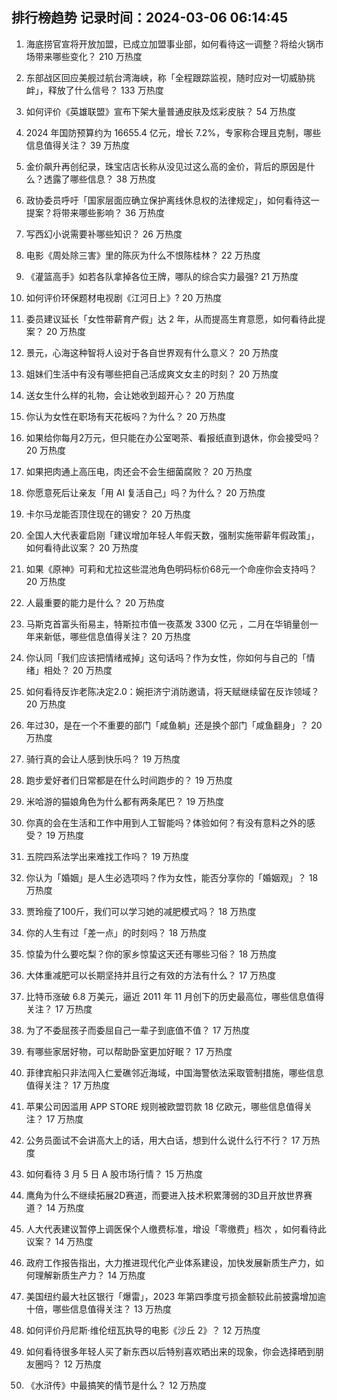 
## 排行榜趋势 记录时间：2024-03-06 06:14:45
  
  1. 海底捞官宣将开放加盟，已成立加盟事业部，如何看待这一调整？将给火锅市场带来哪些变化？ 210 万热度
    
  2. 东部战区回应美舰过航台湾海峡，称「全程跟踪监视，随时应对一切威胁挑衅」，释放了什么信号？ 133 万热度
    
  3. 如何评价《英雄联盟》宣布下架大量普通皮肤及炫彩皮肤？ 54 万热度
    
  4. 2024 年国防预算约为 16655.4 亿元，增长 7.2%，专家称合理且克制，哪些信息值得关注？ 39 万热度
    
  5. 金价飙升再创纪录，珠宝店店长称从没见过这么高的金价，背后的原因是什么？透露了哪些信息？ 38 万热度
    
  6. 政协委员呼吁「国家层面应确立保护离线休息权的法律规定」，如何看待这一提案？将带来哪些影响？ 36 万热度
    
  7. 写西幻小说需要补哪些知识？ 26 万热度
    
  8. 电影《周处除三害》里的陈灰为什么不恨陈桂林？ 22 万热度
    
  9. 《灌篮高手》如若各队拿掉各位王牌，哪队的综合实力最强? 21 万热度
    
  10. 如何评价环保题材电视剧《江河日上》? 20 万热度
    
  11. 委员建议延长「女性带薪育产假」达 2 年，从而提高生育意愿，如何看待此提案？ 20 万热度
    
  12. 景元，心海这种智将人设对于各自世界观有什么意义？ 20 万热度
    
  13. 姐妹们生活中有没有哪些把自己活成爽文女主的时刻？ 20 万热度
    
  14. 送女生什么样的礼物，会让她收到超开心？ 20 万热度
    
  15. 你认为女性在职场有天花板吗？为什么？ 20 万热度
    
  16. 如果给你每月2万元，但只能在办公室喝茶、看报纸直到退休，你会接受吗？ 20 万热度
    
  17. 如果把肉通上高压电，肉还会不会生细菌腐败？ 20 万热度
    
  18. 你愿意死后让亲友「用 AI 复活自己」吗？为什么？ 20 万热度
    
  19. 卡尔马龙能否顶住现在的锡安？ 20 万热度
    
  20. 全国人大代表霍启刚「建议增加年轻人年假天数，强制实施带薪年假政策」，如何看待此议案？ 20 万热度
    
  21. 如果《原神》可莉和尤拉这些混池角色明码标价68元一个命座你会支持吗？ 20 万热度
    
  22. 人最重要的能力是什么？ 20 万热度
    
  23. 马斯克首富头衔易主，特斯拉市值一夜蒸发 3300 亿元 ，二月在华销量创一年来新低，哪些信息值得关注？ 20 万热度
    
  24. 你认同「我们应该把情绪戒掉」这句话吗？作为女性，你如何与自己的「情绪」相处？ 20 万热度
    
  25. 如何看待反诈老陈决定2.0：婉拒济宁消防邀请，将天赋继续留在反诈领域？ 20 万热度
    
  26. 年过30，是在一个不重要的部门「咸鱼躺」还是换个部门「咸鱼翻身」？ 20 万热度
    
  27. 骑行真的会让人感到快乐吗？ 19 万热度
    
  28. 跑步爱好者们日常都是在什么时间跑步的？ 19 万热度
    
  29. 米哈游的猫娘角色为什么都有两条尾巴？ 19 万热度
    
  30. 你真的会在生活和工作中用到人工智能吗？体验如何？有没有意料之外的感受？ 19 万热度
    
  31. 五院四系法学出来难找工作吗？ 19 万热度
    
  32. 你认为「婚姻」是人生必选项吗？作为女性，能否分享你的「婚姻观」？ 18 万热度
    
  33. 贾玲瘦了100斤，我们可以学习她的减肥模式吗？ 18 万热度
    
  34. 你的人生有过「差一点」的时刻吗？ 18 万热度
    
  35. 惊蛰为什么要吃梨？你的家乡惊蛰这天还有哪些习俗？ 18 万热度
    
  36. 大体重减肥可以长期坚持并且行之有效的方法有什么？ 17 万热度
    
  37. 比特币涨破 6.8 万美元，逼近 2011 年 11 月创下的历史最高位，哪些信息值得关注？ 17 万热度
    
  38. 为了不委屈孩子而委屈自己一辈子到底值不值？ 17 万热度
    
  39. 有哪些家居好物，可以帮助卧室更加好眠？ 17 万热度
    
  40. 菲律宾船只非法闯入仁爱礁邻近海域，中国海警依法采取管制措施，哪些信息值得关注？ 17 万热度
    
  41. 苹果公司因滥用 APP STORE 规则被欧盟罚款 18 亿欧元，哪些信息值得关注？ 17 万热度
    
  42. 公务员面试不会讲高大上的话，用大白话，想到什么说什么行不行？ 17 万热度
    
  43. 如何看待 3 月 5 日 A 股市场行情？ 15 万热度
    
  44. 鹰角为什么不继续拓展2D赛道，而要进入技术积累薄弱的3D且开放世界赛道？ 14 万热度
    
  45. 人大代表建议暂停上调医保个人缴费标准，增设「零缴费」档次 ，如何看待此议案？ 14 万热度
    
  46. 政府工作报告指出，大力推进现代化产业体系建设，加快发展新质生产力，如何理解新质生产力？ 14 万热度
    
  47. 美国纽约最大社区银行「爆雷」，2023 年第四季度亏损金额较此前披露增加逾十倍，哪些信息值得关注？ 13 万热度
    
  48. 如何评价丹尼斯·维伦纽瓦执导的电影《沙丘 2》？ 12 万热度
    
  49. 如何看待很多年轻人买了新东西以后特别喜欢晒出来的现象，你会选择晒到朋友圈吗？ 12 万热度
    
  50. 《水浒传》中最搞笑的情节是什么？ 12 万热度
    